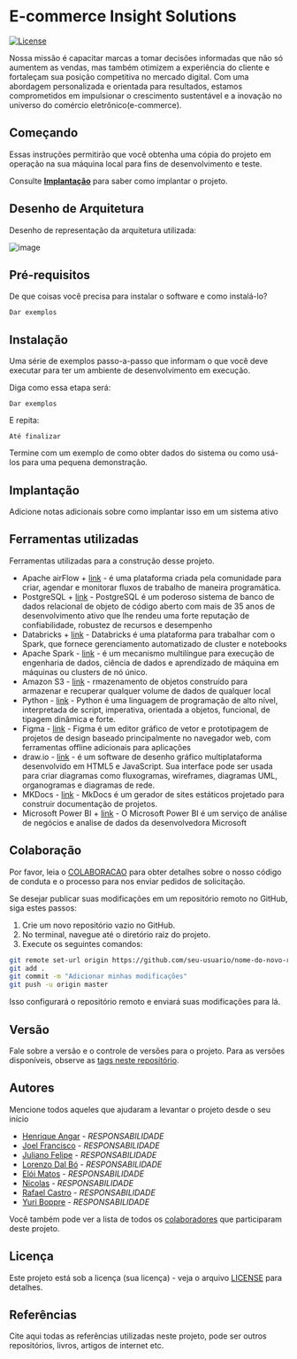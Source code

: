 # E-commerce Insight Solutions

[![License](https://img.shields.io/badge/License-MIT-blue.svg)](LICENSE)

Nossa missão é capacitar marcas a tomar decisões informadas que não só aumentem as vendas, mas também otimizem a experiência do cliente e fortaleçam sua posição competitiva no mercado digital. Com uma abordagem personalizada e orientada para resultados, estamos comprometidos em impulsionar o crescimento sustentável e a inovação no universo do comércio eletrônico(e-commerce).

## Começando

Essas instruções permitirão que você obtenha uma cópia do projeto em operação na sua máquina local para fins de desenvolvimento e teste.

Consulte **[Implantação](#-implanta%C3%A7%C3%A3o)** para saber como implantar o projeto.

## Desenho de Arquitetura

Desenho de representação da arquitetura utilizada:

![image](https://github.com/NicolasLK/pjf-engenharia-de-dados/assets/79061705/41aa378b-014f-4338-b8ea-04b41a307a47)

## Pré-requisitos

De que coisas você precisa para instalar o software e como instalá-lo?

```
Dar exemplos
```

## Instalação

Uma série de exemplos passo-a-passo que informam o que você deve executar para ter um ambiente de desenvolvimento em execução.

Diga como essa etapa será:

```
Dar exemplos
```

E repita:

```
Até finalizar
```

Termine com um exemplo de como obter dados do sistema ou como usá-los para uma pequena demonstração.

## Implantação

Adicione notas adicionais sobre como implantar isso em um sistema ativo

## Ferramentas utilizadas

Ferramentas utilizadas para a construção desse projeto.

* Apache airFlow + [link](https://airflow.apache.org/) - é uma plataforma criada pela comunidade para criar, agendar e monitorar fluxos de trabalho de maneira programática.
* PostgreSQL + [link](https://www.postgresql.org/) - PostgreSQL é um poderoso sistema de banco de dados relacional de objeto de código aberto com mais de 35 anos de desenvolvimento ativo que lhe rendeu uma forte reputação de confiabilidade, robustez de recursos e desempenho
* Databricks + [link](https://www.databricks.com/br/try-databricks?scid=7018Y000001Fi0cQAC&utm_medium=paid+search&utm_source=google&utm_campaign=19829725165&utm_adgroup=147439757256&utm_content=trial&utm_offer=try-databricks&utm_ad=665998511913&utm_term=databricks&gad_source=1&gclid=CjwKCAjwm_SzBhAsEiwAXE2Cv2wct2yXMQHejSEqPVUf-Wx0c01P6LW0UXxH_mWjZbA3V2I3LCvZFRoCn_kQAvD_BwE#account) - Databricks é uma plataforma para trabalhar com o Spark, que fornece gerenciamento automatizado de cluster e notebooks
* Apache Spark - [link](https://spark.apache.org/) - é um mecanismo multilíngue para execução de engenharia de dados, ciência de dados e aprendizado de máquina em máquinas ou clusters de nó único.
* Amazon S3 - [link](https://aws.amazon.com/pt/s3/) - rmazenamento de objetos construído para armazenar e recuperar qualquer volume de dados de qualquer local
* Python - [link](https://www.python.org/) - Python é uma linguagem de programação de alto nível, interpretada de script, imperativa, orientada a objetos, funcional, de tipagem dinâmica e forte.
* Figma - [link](https://www.figma.com/pt-br/?context=confirmLocalePref) - Figma é um editor gráfico de vetor e prototipagem de projetos de design baseado principalmente no navegador web, com ferramentas offline adicionais para aplicações
* draw.io - [link](https://app.diagrams.net/) - é um software de desenho gráfico multiplataforma desenvolvido em HTML5 e JavaScript. Sua interface pode ser usada para criar diagramas como fluxogramas, wireframes, diagramas UML, organogramas e diagramas de rede.
* MKDocs - [link](https://www.mkdocs.org/) - MkDocs é um gerador de sites estáticos projetado para construir documentação de projetos.
* Microsoft Power BI + [link](https://www.microsoft.com/pt-br/power-platform/products/power-bi) - O Microsoft Power BI é um serviço de análise de negócios e analise de dados da desenvolvedora Microsoft

## Colaboração

Por favor, leia o [COLABORACAO](https://gist.github.com/usuario/colaboracao.md) para obter detalhes sobre o nosso código de conduta e o processo para nos enviar pedidos de solicitação.

Se desejar publicar suas modificações em um repositório remoto no GitHub, siga estes passos:

1. Crie um novo repositório vazio no GitHub.
2. No terminal, navegue até o diretório raiz do projeto.
3. Execute os seguintes comandos:

```bash
git remote set-url origin https://github.com/seu-usuario/nome-do-novo-repositorio.git
git add .
git commit -m "Adicionar minhas modificações"
git push -u origin master
```

Isso configurará o repositório remoto e enviará suas modificações para lá.

## Versão

Fale sobre a versão e o controle de versões para o projeto. Para as versões disponíveis, observe as [tags neste repositório](https://github.com/suas/tags/do/projeto). 

## Autores

Mencione todos aqueles que ajudaram a levantar o projeto desde o seu início


* [Henrique Angar](https://github.com/HenriqueAngar) - *RESPONSABILIDADE*
* [Joel Francisco](https://github.com/JoelFrancisco) - *RESPONSABILIDADE*
* [Juliano Felipe](https://github.com/julianocfelipe) - *RESPONSABILIDADE*
* [Lorenzo Dal Bó](https://github.com/LorenzoDalBo) - *RESPONSABILIDADE*
* [Elói Matos](https://github.com/EloiMatos) - *RESPONSABILIDADE* 
* [Nicolas](https://github.com/NicolasLK) - *RESPONSABILIDADE*
* [Rafael Castro](https://github.com/RafaelDaSilvaCastro) - *RESPONSABILIDADE*
* [Yuri Boppre](https://github.com/YuriBoppre) - *RESPONSABILIDADE*




Você também pode ver a lista de todos os [colaboradores](https://github.com/usuario/projeto/colaboradores) que participaram deste projeto.

## Licença

Este projeto está sob a licença (sua licença) - veja o arquivo [LICENSE](https://github.com/jlsilva01/projeto-ed-satc/blob/main/LICENSE) para detalhes.

## Referências

Cite aqui todas as referências utilizadas neste projeto, pode ser outros repositórios, livros, artigos de internet etc.
